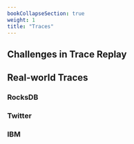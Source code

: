 ```yaml
---
bookCollapseSection: true
weight: 1
title: "Traces"
---
```


## Challenges in Trace Replay

## Real-world Traces

### RocksDB

### Twitter

### IBM